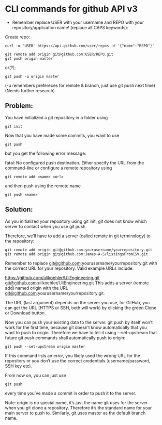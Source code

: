 # CLI commands for github API v3

* Remember replace USER with your username and REPO with your repository/application name! (replace all CAPS keywords):

Create repo:
```
curl -u 'USER' https://api.github.com/user/repos -d '{"name":"REPO"}'
```

```
git remote add origin git@github.com:USER/REPO.git
git push origin master
```

or(?);
```
git push -u origin master
```
(-u remembers prefereces for remote & branch, just use git push next time) (Needs further research)


## Problem:
You  have initialized a git repository in a folder using
```
git init
```
Now that you have made some commits, you want to use
```
git push
```
but you get the following error message:

fatal: No configured push destination.
Either specify the URL from the command-line or configure a remote repository using

    git remote add <name> <url>

and then push using the remote name

    git push <name>

## Solution:

As you initialized your repository using git init, git does not know which server to contact when you use git push.

Therefore, we’ll have to add a server (called remote in git terminology) to the repository:
```
git remote add origin git@github.com:yourusername/yourrepository.git
git remote add origin git@github.com:James-A-S/listingsFromCSV.git
```
Remember to replace git@github.com:yourusername/yourrepository.git with the correct URL for your repository. Valid example URLs include:

https://github.com/ulikoehler/UliEngineering.git
git@github.com:ulikoehler/UliEngineering.git
This adds a server (remote add) named origin with the URL git@github.com:yourusername/yourrepository.git.

The URL (last argument) depends on the server you use, for GitHub, you can get the URL (HTTPS or SSH, both will work) by clicking the green Clone or Download button.

Now you can push your existing data to the server. git push by itself won’t work for the first time, because git doesn’t know automatically that you want to push to origin. Therefore we have to tell it using --set-upstream that future git push commands shall automatically push to origin:
```
git push --set-upstream origin master
```
If this command lists an error, you likely used the wrong URL for the repository or you don’t use the correct credentials (username/password, SSH key etc).

From now on, you can just use
```
git push
```
every time you’ve made a commit in order to push it to the server.

Note: origin is no special name, it’s just the name git uses for the server when you git clone a repository. Therefore it’s the standard name for your main server to push to. Similarly, git uses master as the default branch name.
